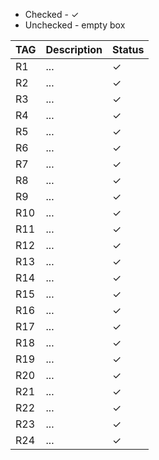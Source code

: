 <ul>
    <li> Checked - &#x2713; </li>
    <li> Unchecked - empty box </li>
</ul>

| TAG | Description | Status   |
|-----|-------------|----------|
| R1  | ...         | &#x2713; |
| R2  | ...         | &#x2713; |
| R3  | ...         | &#x2713; |
| R4  | ...         | &#x2713; |
| R5  | ...         | &#x2713; |
| R6  | ...         | &#x2713; |
| R7  | ...         | &#x2713; |
| R8  | ...         | &#x2713; |
| R9  | ...         | &#x2713; |
| R10 | ...         | &#x2713; |
| R11 | ...         | &#x2713; |
| R12 | ...         | &#x2713; |
| R13 | ...         | &#x2713; |
| R14 | ...         | &#x2713; |
| R15 | ...         | &#x2713; |
| R16 | ...         | &#x2713; |
| R17 | ...         | &#x2713; |
| R18 | ...         | &#x2713; |
| R19 | ...         | &#x2713; |
| R20 | ...         | &#x2713; |
| R21 | ...         | &#x2713; |
| R22 | ...         | &#x2713; |
| R23 | ...         | &#x2713; |
| R24 | ...         | &#x2713; |